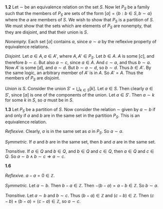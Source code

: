 **1.2** Let $\sim$ be an equivalence relation on the set $S$. Now let $P_S$ be a family such that the members of $P_S$ are sets of the form $[a] = \{ b : b \in S, b \sim a \}$ where the $a$ are members of $S$. We wish to show that $P_S$ is a partition of $S$. We must show that the sets which are elements of $P_S$ are nonempty, that they are disjoint, and that their union is $S$.

*Nonempty.* Each set $[a]$ contains $a$, since $a \sim a$ by the reflexive property of equivalence relations.

*Disjoint.* Let $a \in A, a \in A'$, where $A, A' \in P_S$. Let $b \in A$. $A$ is some $[c]$, and therefore $b \sim c$. But also $a \sim c$, since $a \in A$. And $c \sim a$, and thus $b \sim a$. Now $A'$ is some $[d]$, and $a \sim d$. But $b \sim a \sim d$, so $b \sim d$. Thus $b \in A'$. By the same logic, an arbitrary member of $A'$ is in $A$. So $A' = A$. Thus the members of $P_S$ are disjoint.

*Union is $S$.* Consider the union $S' = \bigcup_{k \in S} [k]$. Let $a \in S$. Then clearly $a \in S'$, since $[a]$ is one of the components of the union. Let $a \in S'$. Then $a \sim k$ for some $k$ in $S$, so $a$ must be in $S$.

**1.3** Let $P_S$ be a partition of $S$. Now consider the relation $\sim$ given by $a \sim b$ if and only if $a$ and $b$ are in the same set in the partition $P_S$. This is an equivalence relation.

*Reflexive.* Clearly, $a$ is in the same set as $a$ in $P_S$. So $a \sim a$.

*Symmetric.* If $a$ and $b$ are in the same set, then $b$ and $a$ are in the same set.

*Transitive.* If $a \in Q$ and $b \in Q$, and $b \in Q$ and $c \in Q$, then $a \in Q$ and $c \in Q$. So $a \sim b \wedge b \sim c \Rightarrow a \sim c$.

**1.6**

*Reflexive.* $a-a=0 \in \mathbb{Z}$.

*Symmetric.* Let $a \sim b$. Then $b-a \in \mathbb{Z}$. Then $-(b-a) = a-b \in \mathbb{Z}$. So $b \sim a$.

*Transitive.* Let $a \sim b$ and $b \sim c$. Thus $(b-a) \in \mathbb{Z}$ and $(c-b) \in \mathbb{Z}$. Then $(c-b)+(b-a) = (c-a) \in \mathbb{Z}$, so $a \sim c$.
